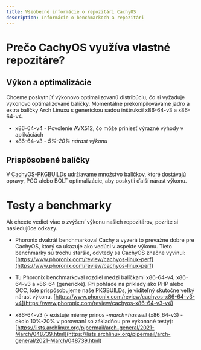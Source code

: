 ```yaml
---
title: Všeobecné informácie o repozitári CachyOS
description: Informácie o benchmarkoch a repozitári
---
```


# Prečo CachyOS využíva vlastné repozitáre?

## Výkon a optimalizácie
Chceme poskytnúť výkonovo optimalizovanú distribúciu, čo si vyžaduje výkonovo optimalizované balíčky. Momentálne prekompilovávame jadro a extra balíčky Arch Linuxu s generickou sadou inštrukcií x86-64-v3 a x86-64-v4.

- x86-64-v4 - Povolenie AVX512, čo môže priniesť výrazné výhody v aplikáciách
- x86-64-v3 - *5%-20% nárast výkonu*

## Prispôsobené balíčky

V [CachyOS-PKGBUILDs](https://github.com/CachyOS/CachyOS-PKGBUILDS) udržiavame množstvo balíčkov, ktoré dostávajú opravy, PGO alebo BOLT optimalizácie, aby poskytli ďalší nárast výkonu.

# Testy a benchmarky
Ak chcete vedieť viac o zvýšení výkonu našich repozitárov, pozrite si nasledujúce odkazy.  

- Phoronix dvakrát benchmarkoval Cachy a vyzerá to prevažne dobre pre CachyOS, ktorý sa ukazuje ako vedúci v aspekte výkonu. Tieto benchmarky sú trochu staršie, odvtedy sa CachyOS značne vyvinul:  
[https://www.phoronix.com/review/cachyos-linux-perf](https://www.phoronix.com/review/cachyos-linux-perf)

- Tu Phoronix benchmarkoval rozdiel medzi balíčkami x86-64-v4, x86-64-v3 a x86-64 (generické). Pri pohľade na príklady ako PHP alebo GCC, kde prispôsobujeme naše PKGBUILDs, je viditeľný skutočne veľký nárast výkonu.
[https://www.phoronix.com/review/cachyos-x86-64-v3-v4](https://www.phoronix.com/review/cachyos-x86-64-v3-v4)

- x86-64-v3 (- existuje mierny prínos *-march=haswell* (x86_64-v3) - okolo 10%-20% v porovnaní so základňou pre vykonané testy):  
[https://lists.archlinux.org/pipermail/arch-general/2021-March/048739.html](https://lists.archlinux.org/pipermail/arch-general/2021-March/048739.html)